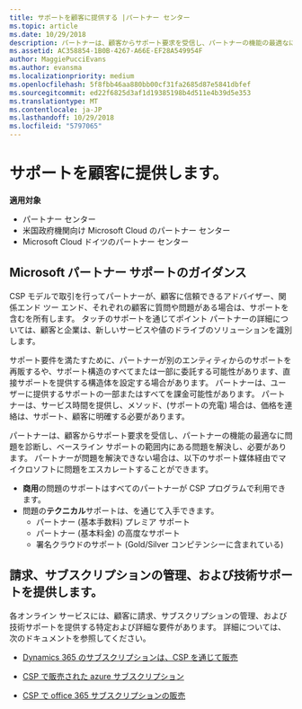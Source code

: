 ```yaml
---
title: サポートを顧客に提供する |パートナー センター
ms.topic: article
ms.date: 10/29/2018
description: パートナーは、顧客からサポート要求を受信し、パートナーの機能の最適なに問題を診断し、ベースライン サポートの範囲内にある問題を解決し、必要があります。
ms.assetid: AC358854-1B0B-4267-A66E-EF28A549954F
author: MaggiePucciEvans
ms.author: evansma
ms.localizationpriority: medium
ms.openlocfilehash: 5f8fbb46aa880bb00cf31fa2685d87e5841dbfef
ms.sourcegitcommit: ed22f6825d3af1d19385198b4d511e4b39d5e353
ms.translationtype: MT
ms.contentlocale: ja-JP
ms.lasthandoff: 10/29/2018
ms.locfileid: "5797065"
---
```

# <a name="providing-support-to-your-customers"></a>サポートを顧客に提供します。

**適用対象**

-  パートナー センター
-  米国政府機関向け Microsoft Cloud のパートナー センター
-  Microsoft Cloud ドイツのパートナー センター

## <a name="microsoft-partner-support-guidance"></a>Microsoft パートナー サポートのガイダンス

CSP モデルで取引を行ってパートナーが、顧客に信頼できるアドバイザー、関係エンド ツー エンド、それぞれの顧客に質問や問題がある場合は、サポートを含むを所有します。 タッチのサポートを通じてポイント パートナーの詳細については、顧客と企業は、新しいサービスや値のドライブのソリューションを識別します。

サポート要件を満たすために、パートナーが別のエンティティからのサポートを再販するや、サポート構造のすべてまたは一部に委託する可能性があります、直接サポートを提供する構造体を設定する場合があります。  パートナーは、ユーザーに提供するサポートの一部またはすべてを課金可能性があります。 パートナーは、サービス時間を提供し、メソッド、(サポートの充電) 場合は、価格を連絡は、サポート、顧客に明確する必要があります。 

パートナーは、顧客からサポート要求を受信し、パートナーの機能の最適なに問題を診断し、ベースライン サポートの範囲内にある問題を解決し、必要があります。 パートナーが問題を解決できない場合は、以下のサポート媒体経由でマイクロソフトに問題をエスカレートすることができます。

- **商用**の問題のサポートはすべてのパートナーが CSP プログラムで利用できます。
-   問題の**テクニカル**サポートは、を通じて入手できます。
    -   パートナー (基本手数料) プレミア サポート
    -   パートナー (基本料金) の高度なサポート
    -   署名クラウドのサポート (Gold/Silver コンピテンシーに含まれている)

## <a name="providing-billing-subscription-management-and-technical-support"></a>請求、サブスクリプションの管理、および技術サポートを提供します。 

各オンライン サービスには、顧客に請求、サブスクリプションの管理、および技術サポートを提供する特定および詳細な要件があります。 詳細については、次のドキュメントを参照してください。

-   [Dynamics 365 のサブスクリプションは、CSP を通じて販売](https://www.microsoftpartnercommunity.com/t5/CSP/Microsoft-Partner-Support-Guidance/m-p/5262#M30)

-   [CSP で販売された azure サブスクリプション](https://www.microsoftpartnercommunity.com/t5/CSP/Microsoft-Partner-Support-Guidance/m-p/5263#M31)

-   [CSP で office 365 サブスクリプションの販売](https://www.microsoftpartnercommunity.com/t5/CSP/Microsoft-Partner-Support-Guidance/m-p/5264#M32)



 

 



